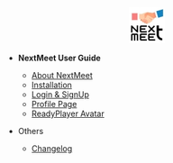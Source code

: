 
<center> <a href= "http://www.nextmeet.live"> <img src="./docs/images/logo.jpg" > </a> </center>

- **NextMeet User Guide**
     

  * [About NextMeet](./README.md)
  * [Installation](./docs/installation.md)
  * [Login & SignUp](./docs/Signup.md)
  * [Profile Page](./docs/profile.md)
  * [ReadyPlayer Avatar](./docs/Readyplayer.md)

- Others

  * [Changelog](./docs/changelog.md)